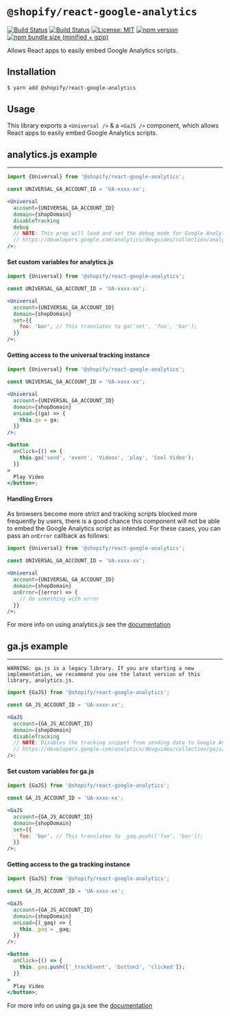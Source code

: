 # `@shopify/react-google-analytics`

[![Build Status](https://github.com/Shopify/quilt/workflows/Node-CI/badge.svg?branch=main)](https://github.com/Shopify/quilt/actions?query=workflow%3ANode-CI)
[![Build Status](https://github.com/Shopify/quilt/workflows/Ruby-CI/badge.svg?branch=main)](https://github.com/Shopify/quilt/actions?query=workflow%3ARuby-CI)
[![License: MIT](https://img.shields.io/badge/License-MIT-green.svg)](LICENSE.md) [![npm version](https://badge.fury.io/js/%40shopify%2Freact-google-analytics.svg)](https://badge.fury.io/js/%40shopify%2Freact-google-analytics.svg) [![npm bundle size (minified + gzip)](https://img.shields.io/bundlephobia/minzip/@shopify/react-google-analytics.svg)](https://img.shields.io/bundlephobia/minzip/@shopify/react-google-analytics.svg)

Allows React apps to easily embed Google Analytics scripts.

## Installation

```bash
$ yarn add @shopify/react-google-analytics
```

## Usage

This library exports a `<Universal />` & a `<GaJS />` component, which allows React apps to easily embed Google Analytics scripts.

## analytics.js example

---

```jsx
import {Universal} from '@shopify/react-google-analytics';

const UNIVERSAL_GA_ACCOUNT_ID = 'UA-xxxx-xx';

<Universal
  account={UNIVERSAL_GA_ACCOUNT_ID}
  domain={shopDomain}
  disableTracking
  debug
  // NOTE: This prop will load and set the debug mode for Google Analytics
  // https://developers.google.com/analytics/devguides/collection/analyticsjs/debugging
/>;
```

#### Set custom variables for analytics.js

```jsx
import {Universal} from '@shopify/react-google-analytics';

const UNIVERSAL_GA_ACCOUNT_ID = 'UA-xxxx-xx';

<Universal
  account={UNIVERSAL_GA_ACCOUNT_ID}
  domain={shopDomain}
  set={{
    foo: 'bar', // This translates to ga('set', 'foo', 'bar');
  }}
/>;
```

#### Getting access to the universal tracking instance

```jsx
import {Universal} from '@shopify/react-google-analytics';

const UNIVERSAL_GA_ACCOUNT_ID = 'UA-xxxx-xx';

<Universal
  account={UNIVERSAL_GA_ACCOUNT_ID}
  domain={shopDomain}
  onLoad={(ga) => {
    this.ga = ga;
  }}
/>;

<button
  onClick={() => {
    this.ga('send', 'event', 'Videos', 'play', 'Cool Video');
  }}
>
  Play Video
</button>;
```

#### Handling Errors

As browsers become more strict and tracking scripts blocked more frequently by users, there is a good chance this component will not be able to embed the Google Analytics script as intended. For these cases, you can pass an `onError` callback as follows:

```jsx
import {Universal} from '@shopify/react-google-analytics';

const UNIVERSAL_GA_ACCOUNT_ID = 'UA-xxxx-xx';

<Universal
  account={UNIVERSAL_GA_ACCOUNT_ID}
  domain={shopDomain}
  onError={(error) => {
    // do something with error
  }}
/>;
```

For more info on using analytics.js see the [documentation](https://developers.google.com/analytics/devguides/collection/analyticsjs/)

## ga.js example

---

`WARNING: ga.js is a legacy library. If you are starting a new implementation, we recommend you use the latest version of this library, analytics.js.`

```jsx
import {GaJS} from '@shopify/react-google-analytics';

const GA_JS_ACCOUNT_ID = 'UA-xxxx-xx';

<GaJS
  account={GA_JS_ACCOUNT_ID}
  domain={shopDomain}
  disableTracking
  // NOTE: Disables the tracking snippet from sending data to Google Analytics.
  // https://developers.google.com/analytics/devguides/collection/gajs/#disable
/>;
```

#### Set custom variables for ga.js

```jsx
import {GaJS} from '@shopify/react-google-analytics';

const GA_JS_ACCOUNT_ID = 'UA-xxxx-xx';

<GaJS
  account={GA_JS_ACCOUNT_ID}
  domain={shopDomain}
  set={{
    foo: 'bar', // This translates to _gaq.push(['foo', 'bar']);
  }}
/>;
```

#### Getting access to the ga tracking instance

```jsx
import {GaJS} from '@shopify/react-google-analytics';

const GA_JS_ACCOUNT_ID = 'UA-xxxx-xx';

<GaJS
  account={GA_JS_ACCOUNT_ID}
  domain={shopDomain}
  onLoad={(_gaq) => {
    this._gaq = _gaq;
  }}
/>;

<button
  onClick={() => {
    this._gaq.push(['_trackEvent', 'button3', 'clicked']);
  }}
>
  Play Video
</button>;
```

For more info on using ga.js see the [documentation](https://developers.google.com/analytics/devguides/collection/gajs/)
